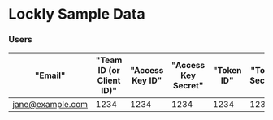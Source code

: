 # Lockly Sample Data

### Users

| "Email"          | "Team ID (or Client ID)" | "Access Key ID" | "Access Key Secret" | "Token ID" | "Token Secret" |
| ---------------- | ------------------------ | --------------- | ------------------- | ---------- | -------------- |
| jane@example.com | 1234                     | 1234            | 1234                | 1234       | 1234           |
